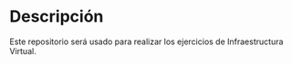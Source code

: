 # Descripción

Este repositorio será usado para realizar los ejercicios de Infraestructura Virtual.
